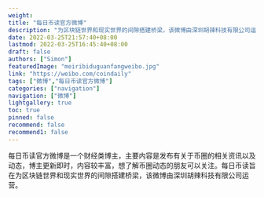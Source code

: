 ```yaml
---
weight: 
title: "每日币读官方微博"
description: "为区块链世界和现实世界的间隙搭建桥梁，该微博由深圳胡辣科技有限公司运营"
date: 2022-03-25T21:57:40+08:00
lastmod: 2022-03-25T16:45:40+08:00
draft: false
authors: ["Simon"]
featuredImage: "meiribiduguanfangweibo.jpg"
link: "https://weibo.com/coindaily"
tags: ["微博","每日币读官方微博"]
categories: ["navigation"]
navigation: ["微博"]
lightgallery: true
toc: true
pinned: false
recommend: false
recommend1: false
---
```

每日币读官方微博是一个财经类博主，主要内容是发布有关于币圈的相关资讯以及动态，博主更新即时，内容较丰富，想了解币圈动态的朋友可以关注。每日币读旨在为区块链世界和现实世界的间隙搭建桥梁，该微博由深圳胡辣科技有限公司运营。

